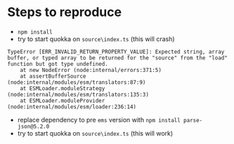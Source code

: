 # Steps to reproduce

- `npm install`
- try to start quokka on `source\index.ts` (this will crash)

```
TypeError [ERR_INVALID_RETURN_PROPERTY_VALUE]: Expected string, array buffer, or typed array to be returned for the "source" from the "load" function but got type undefined. 
    at new NodeError (node:internal/errors:371:5) 
    at assertBufferSource (node:internal/modules/esm/translators:87:9) 
    at ESMLoader.moduleStrategy (node:internal/modules/esm/translators:135:3) 
    at ESMLoader.moduleProvider (node:internal/modules/esm/loader:236:14)
```

- replace dependency to pre `ems` version with `npm install parse-json@5.2.0`
- try to start quokka on `source\index.ts` (this will work)
